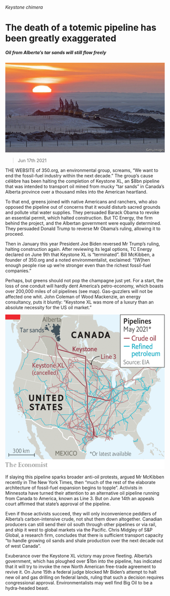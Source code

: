 ###### Keystone chimera

# The death of a totemic pipeline has been greatly exaggerated 

##### Oil from Alberta’s tar sands will still flow freely 

![image](images/20210619_usp501.jpg) 

> Jun 17th 2021 

THE WEBSITE of 350.org, an environmental group, screams, “We want to end the fossil-fuel industry within the next decade.” The group’s cause célèbre has been halting the completion of Keystone XL, an $8bn pipeline that was intended to transport oil mined from mucky “tar sands” in Canada’s Alberta province over a thousand miles into the American heartland.

To that end, greens joined with native Americans and ranchers, who also opposed the pipeline out of concerns that it would disturb sacred grounds and pollute vital water supplies. They persuaded Barack Obama to revoke an essential permit, which halted construction. But TC Energy, the firm behind the project, and the Albertan government were equally determined. They persuaded Donald Trump to reverse Mr Obama’s ruling, allowing it to proceed.


Then in January this year President Joe Biden reversed Mr Trump’s ruling, halting construction again. After reviewing its legal options, TC Energy declared on June 9th that Keystone XL is “terminated”. Bill McKibben, a founder of 350.org and a noted environmentalist, exclaimed: “[W]hen enough people rise up we’re stronger even than the richest fossil-fuel companies.”

Perhaps, but greens should not pop the champagne just yet. For a start, the loss of one conduit will hardly dent America’s petro-economy, which boasts over 200,000 miles of oil pipelines (see map). Gas-guzzlers will not be affected one whit. John Coleman of Wood Mackenzie, an energy consultancy, puts it bluntly: “Keystone XL was more of a luxury than an absolute necessity for the US oil market.”

![image](images/20210619_USM905.png) 


If slaying this pipeline sparks broader anti-oil protests, argued Mr McKibben recently in The New York Times, then “much of the rest of the elaborate architecture of fossil-fuel expansion begins to topple”. Activists in Minnesota have turned their attention to an alternative oil pipeline running from Canada to America, known as Line 3. But on June 14th an appeals court affirmed that state’s approval of the pipeline.

Even if those activists succeed, they will only inconvenience peddlers of Alberta’s carbon-intensive crude, not shut them down altogether. Canadian producers can still send their oil south through other pipelines or via rail, and ship it west to global markets via the Pacific. Chris Midgley of S&amp;P Global, a research firm, concludes that there is sufficient transport capacity “to handle growing oil sands and shale production over the next decade out of west Canada”.

Exuberance over the Keystone XL victory may prove fleeting. Alberta’s government, which has ploughed over $1bn into the pipeline, has indicated that it will try to invoke the new North American free-trade agreement to revive it. On June 15th a federal judge blocked Mr Biden’s attempt to halt new oil and gas drilling on federal lands, ruling that such a decision requires congressional approval. Environmentalists may well find Big Oil to be a hydra-headed beast.


